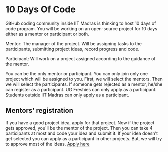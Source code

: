 # 10 Days Of Code
GitHub coding community inside IIT Madras is thinking to host 10 days of code program. You will be working on an open-source project for 10 days either as a mentor or participant or both.

Mentor: The manager of the project. Will be assigning tasks to the participants, submitting project ideas, record progress and code.

Participant: Will work on a project assigned according to the guidance of the mentor.

You can be the only mentor or participant. You can only join only one project which will be assigned to you. First, we will select the mentors. Then we will select the participants. If someone gets rejected as a mentor, he/she can register as a participant. UG Freshies can only apply as a participant. Students outside IIT Madras can only apply as a participant.

## Mentors' registration
If you have a good project idea, apply for that project. Now if the project gets approved, you'll be the mentor of the project. Then you can take 4 participants at most and code your idea and submit it.
If your idea doesn't get selected you can apply as a participant in other projects. But, we will try to approve most of the ideas.
[Apply here](https://docs.google.com/forms/d/e/1FAIpQLSfJuik6HOQLC9wWivMFu7Dw3qxaiUBrvHdSNzxBonkgogC0uw/viewform)
